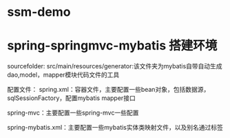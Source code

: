 # ssm-demo
# spring-springmvc-mybatis 搭建环境

sourcefolder:
src/main/resources/generator:该文件夹为mybatis自带自动生成dao,model，mapper模块代码文件的工具

配置文件：
spring.xml：容器文件，主要配置一些bean对象，包括数据源，sqlSessionFactory，配置mybatis mapper接口

spring-mvc：主要配置一些spring-mvc一些配置

spring-mybatis.xml：主要配置一些mybatis实体类映射文件，以及别名通过标签
<mapper></mapper>
<typeAliases> </typeAliases> 
